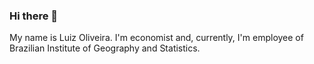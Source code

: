 ### Hi there 👋

My name is Luiz Oliveira. I'm economist and, currently, I'm employee of Brazilian Institute of Geography and Statistics.

